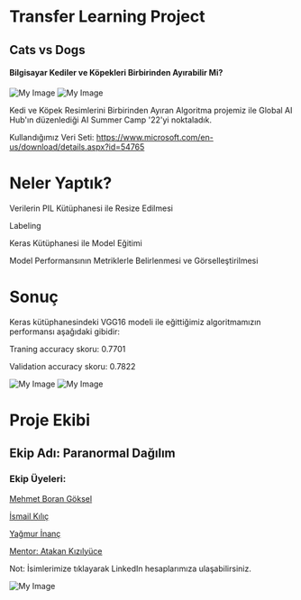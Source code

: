 # Transfer Learning Project
## Cats vs Dogs
#### Bilgisayar Kediler ve Köpekleri Birbirinden Ayırabilir Mi? 


![My Image](https://i.hizliresim.com/mqcwqzk.jpeg)
![My Image](https://i.hizliresim.com/sb8gufn.jpeg)

Kedi ve Köpek Resimlerini Birbirinden Ayıran Algoritma projemiz ile Global AI Hub'ın düzenlediği AI Summer Camp '22'yi noktaladık.

Kullandığımız Veri Seti: https://www.microsoft.com/en-us/download/details.aspx?id=54765

# Neler Yaptık? 

Verilerin PIL Kütüphanesi ile Resize Edilmesi

Labeling

Keras Kütüphanesi ile Model Eğitimi 

Model Performansının Metriklerle Belirlenmesi ve Görselleştirilmesi

# Sonuç 

Keras kütüphanesindeki VGG16 modeli ile eğittiğimiz algoritmamızın performansı aşağıdaki gibidir:

Traning accuracy skoru: 0.7701

Validation accuracy skoru: 0.7822

![My Image](https://i.hizliresim.com/i97d8gc.jpeg)
![My Image](https://i.hizliresim.com/86q32c6.jpeg)

# Proje Ekibi 
## Ekip Adı: Paranormal Dağılım

### Ekip Üyeleri: 


[Mehmet Boran Göksel](https://www.linkedin.com/in/mgoksel/)

[İsmail Kılıç](https://www.linkedin.com/in/ismail-kilic/)

[Yağmur İnanç](https://www.linkedin.com/in/yagmurinanc/)

[Mentor: Atakan Kızılyüce](https://www.linkedin.com/in/atakankizilyuce/)

Not: İsimlerimize tıklayarak LinkedIn hesaplarımıza ulaşabilirsiniz.

![My Image](https://i.hizliresim.com/qiino1o.jpeg)